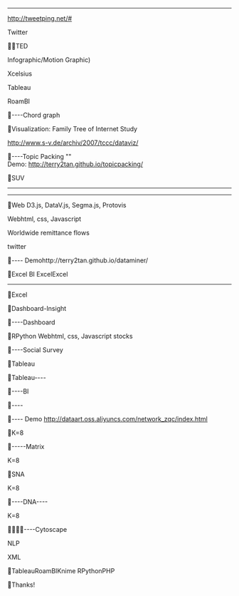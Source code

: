 
----
       



http://tweetping.net/#

Twitter





TED 

 



 









Infographic/Motion Graphic)





Xcelsius 

Tableau 

RoamBI 




  


  


  

----Chord graph

Visualization: Family Tree of Internet Study

http://www.s-v.de/archiv/2007/tccc/dataviz/



----Topic Packing
""    
Demo: http://terry2tan.github.io/topicpacking/

SUV

----



----

Web D3.js, DataV.js, Segma.js, Protovis

Webhtml, css, Javascript


Worldwide remittance flows

twitter

----
 Demohttp://terry2tan.github.io/dataminer/

Excel BI
ExcelExcel 


---- --

Excel

Dashboard-Insight







----Dashboard

RPython
Webhtml, css, Javascript 
stocks

----Social Survey

Tableau 


Tableau----

        

        

         

----BI


    

----

----
Demo http://dataart.oss.aliyuncs.com/network_zqc/index.html



 

K=8 

-----Matrix


K=8 

SNA

K=8 

----DNA----

K=8 

----Cytoscape











 







NLP

 

   



 XML





 

TableauRoamBIKnime RPythonPHP

Thanks!

